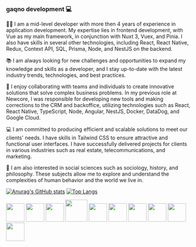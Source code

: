 ### gaqno development 💻
👨‍💻 I am a mid-level developer with more then 4 years of experience in application development. My expertise lies in frontend development, with Vue as my main framework, in conjunction with Nuxt 3, Vuex, and Pinia. I also have skills in several other technologies, including React, React Native, Redux, Context API, SQL, Prisma, Node, and NestJS on the backend.

📚 I am always looking for new challenges and opportunities to expand my knowledge and skills as a developer, and I stay up-to-date with the latest industry trends, technologies, and best practices.

🤝 I enjoy collaborating with teams and individuals to create innovative solutions that solve complex business problems. In my previous role at Newcore, I was responsible for developing new tools and making corrections to the CRM and backoffice, utilizing technologies such as React, React Native, TypeScript, Node, Angular, NestJS, Docker, DataDog, and Google Cloud.

💻 I am committed to producing efficient and scalable solutions to meet our clients' needs. I have skills in Tailwind CSS to ensure attractive and functional user interfaces. I have successfully delivered projects for clients in various industries such as real estate, telecommunications, and marketing.

🌟 I am also interested in social sciences such as sociology, history, and philosophy. These subjects allow me to explore and understand the complexities of human behavior and the world we live in.

[![Anurag's GitHub stats](https://github-readme-stats.vercel.app/api?username=gaqno&count_private=true&theme=radical)](https://github.com/anuraghazra/github-readme-stats)
[![Top Langs](https://github-readme-stats.vercel.app/api/top-langs/?username=gaqno&langs_count=8&theme=radical&layout=compact)](https://github.com/anuraghazra/github-readme-stats)

<div>
  <img src="https://user-images.githubusercontent.com/68374407/172689095-40ad43b9-5b5e-46a2-b139-c5ceffe16517.svg" width=50 height=50 />
  <img src="https://user-images.githubusercontent.com/68374407/172689098-0081017d-e56f-498f-a6be-31ba6a133b36.svg" width=50 height=50  />
  <img src="https://user-images.githubusercontent.com/68374407/172689100-d0609854-3733-4d60-96e5-88b5d9fb2aa8.svg" width=50 height=50  />
  <img src="https://upload.wikimedia.org/wikipedia/commons/thumb/c/cf/Angular_full_color_logo.svg/2048px-Angular_full_color_logo.svg.png" width=60    height=60  />
  <img src="https://seekicon.com/free-icon-download/next-js_1.svg" width=50 height=50 />
  <img src="https://cdn.dribbble.com/users/808903/screenshots/3831862/dribbble_szablon__1_1.png" width=50 height=50 />
  <img src="https://datawokagaku.com/wp-content/uploads/2020/01/docker_icon.png" width=50 height=50 />
  <img src="https://user-images.githubusercontent.com/68374407/172689093-d5fa4602-2b7e-4f6f-8a90-f6c5ceb08f88.svg" width=50 height=50  />
  <img src="https://seeklogo.com/images/H/html5-without-wordmark-color-logo-14D252D878-seeklogo.com.png" width=50 height=50  />
  <img src="https://external-content.duckduckgo.com/iu/?u=https%3A%2F%2Fseekicon.com%2Ffree-icon-download%2Flinux-tux-icon_1.png&f=1&nofb=1" width=50 height=50 />
</div>
